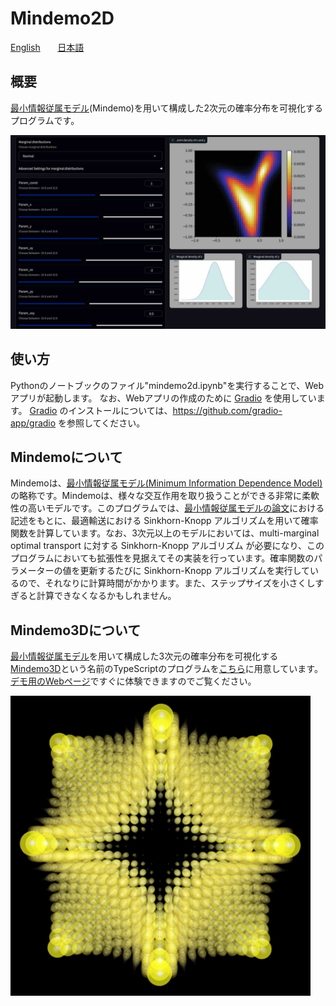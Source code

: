 # Mindemo2D

[English](README.en.md) &nbsp;&nbsp;&nbsp;&nbsp;&nbsp; [日本語](README.jp.md)

## 概要

[最小情報従属モデル](https://arxiv.org/abs/2206.06792)(Mindemo)を用いて構成した2次元の確率分布を可視化するプログラムです。

![example of mindemo2d](mindemo2d.jpg)

## 使い方

Pythonのノートブックのファイル"mindemo2d.ipynb"を実行することで、Webアプリが起動します。
なお、Webアプリの作成のために [Gradio](https://github.com/gradio-app/gradio) を使用しています。
[Gradio](https://github.com/gradio-app/gradio) のインストールについては、https://github.com/gradio-app/gradio を参照してください。

## Mindemoについて

Mindemoは、[最小情報従属モデル(Minimum Information Dependence Model)](https://github.com/kyanostat/min-info)の略称です。Mindemoは、様々な交互作用を取り扱うことができる非常に柔軟性の高いモデルです。このプログラムでは、[最小情報従属モデルの論文](https://arxiv.org/abs/2206.06792)における記述をもとに、最適輸送における Sinkhorn-Knopp アルゴリズムを用いて確率関数を計算しています。なお、3次元以上のモデルにおいては、multi-marginal optimal transport に対する Sinkhorn-Knopp アルゴリズム が必要になり、このプログラムにおいても拡張性を見据えてその実装を行っています。確率関数のパラメーターの値を更新するたびに Sinkhorn-Knopp アルゴリズムを実行しているので、それなりに計算時間がかかります。また、ステップサイズを小さくしすぎると計算できなくなるかもしれません。

## Mindemo3Dについて

[最小情報従属モデル](https://arxiv.org/abs/2206.06792)を用いて構成した3次元の確率分布を可視化する[Mindemo3D](https://github.com/tanaken-basis/mindemo3d)という名前のTypeScriptのプログラムを[こちら](https://github.com/tanaken-basis/mindemo3d)に用意しています。[デモ用のWebページ](https://tanaken-basis.github.io/mindemo3d/)ですぐに体験できますのでご覧ください。

![example of mindemo2d](mindemo3d_0.png)
